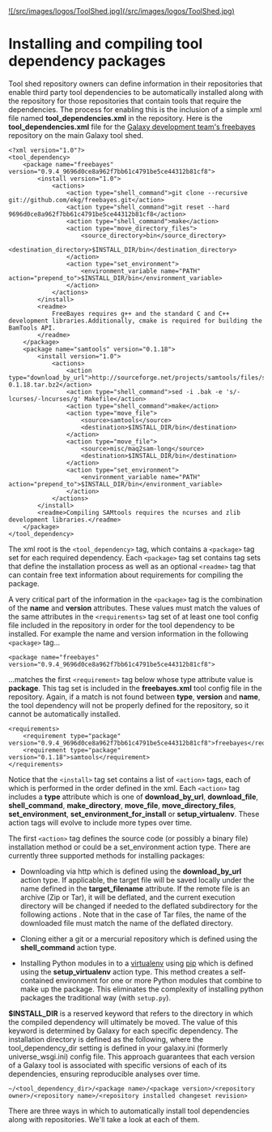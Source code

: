 <div class='center'> <a href='http://toolshed.g2.bx.psu.edu'>![/src/images/logos/ToolShed.jpg](/src/images/logos/ToolShed.jpg)</a> </div>

# Installing and compiling tool dependency packages

Tool shed repository owners can define information in their repositories that enable third party tool dependencies to be automatically installed along with the repository for those repositories that contain tools that require the dependencies. The process for enabling this is the inclusion of a simple xml file named **tool_dependencies.xml** in the repository. Here is the **tool_dependencies.xml** file for the [Galaxy development team's freebayes](http://toolshed.g2.bx.psu.edu/repository/view_repository?sort=name&webapp=community&id=491b7a3fddf9366f) repository on the main Galaxy tool shed.

    <?xml version="1.0"?>
    <tool_dependency>
        <package name="freebayes" version="0.9.4_9696d0ce8a962f7bb61c4791be5ce44312b81cf8">
            <install version="1.0">
                <actions>
                    <action type="shell_command">git clone --recursive git://github.com/ekg/freebayes.git</action>
                    <action type="shell_command">git reset --hard 9696d0ce8a962f7bb61c4791be5ce44312b81cf8</action>
                    <action type="shell_command">make</action>
                    <action type="move_directory_files">
                        <source_directory>bin</source_directory>
                        <destination_directory>$INSTALL_DIR/bin</destination_directory>
                    </action>
                    <action type="set_environment">
                        <environment_variable name="PATH" action="prepend_to">$INSTALL_DIR/bin</environment_variable>
                    </action>
                </actions>
            </install>
            <readme>
                FreeBayes requires g++ and the standard C and C++ development libraries.Additionally, cmake is required for building the BamTools API.
            </readme>
        </package>
        <package name="samtools" version="0.1.18">
            <install version="1.0">
                <actions>
                    <action type="download_by_url">http://sourceforge.net/projects/samtools/files/samtools/0.1.18/samtools-0.1.18.tar.bz2</action>
                    <action type="shell_command">sed -i .bak -e 's/-lcurses/-lncurses/g' Makefile</action>
                    <action type="shell_command">make</action>
                    <action type="move_file">
                        <source>samtools</source>
                        <destination>$INSTALL_DIR/bin</destination>
                    </action>
                    <action type="move_file">
                        <source>misc/maq2sam-long</source>
                        <destination>$INSTALL_DIR/bin</destination>
                    </action>
                    <action type="set_environment">
                        <environment_variable name="PATH" action="prepend_to">$INSTALL_DIR/bin</environment_variable>
                    </action>
                </actions>
            </install>
            <readme>Compiling SAMtools requires the ncurses and zlib development libraries.</readme>
        </package>
    </tool_dependency>

The xml root is the ```<tool_dependency>``` tag, which contains a ```<package>``` tag set for each required dependency. Each ```<package>``` tag set contains tag sets that define the installation process as well as an optional `<readme>` tag that can contain free text information about requirements for compiling the package.

A very critical part of the information in the ```<package>``` tag is the combination of the **name** and **version** attributes. These values must match the values of the same attributes in the ```<requirements>``` tag set of at least one tool config file included in the repository in order for the tool dependency to be installed.
For example the name and version information in the following ```<package>``` tag...

```<package name="freebayes" version="0.9.4_9696d0ce8a962f7bb61c4791be5ce44312b81cf8">```


...matches the first ```<requirement>``` tag below whose type attribute value is **package**. This tag set is included in the **freebayes.xml** tool config file in the repository. Again, if a match is not found between **type**, **version** and **name**, the tool dependency will not be properly defined for the repository, so it cannot be automatically installed.

    <requirements>
        <requirement type="package" version="0.9.4_9696d0ce8a962f7bb61c4791be5ce44312b81cf8">freebayes</requirement>
        <requirement type="package" version="0.1.18">samtools</requirement>
    </requirements>

Notice that the ```<install>``` tag set contains a list of ```<action>``` tags, each of which is performed in the order defined in the xml. Each ```<action>``` tag includes a **type** attribute which is one of **download_by_url**, **download_file**, **shell_command**, **make_directory**, **move_file**, **move_directory_files**, **set_environment**, **set_environment_for_install** or **setup_virtualenv**. These action tags will evolve to include more types over time.

The first ```<action>``` tag defines the source code (or possibly a binary file) installation method or could be a set_environment action type. There are currently three supported methods for installing packages:

* Downloading via http which is defined using the **download_by_url** action type. If applicable, the target file will be saved locally under the name defined in the **target_filename** attribute. If the remote file is an archive (Zip or Tar), it will be deflated, and the current execution directory will be changed if needed to the deflated subdirectory for the following actions . Note that in the case of Tar files, the name of the downloaded file must match the name of the deflated directory.

* Cloning either a git or a mercurial repository which is defined using the **shell_command** action type.

* Installing Python modules in to a [virtualenv](http://www.virtualenv.org) using [pip](http://www.pip-installer.org/) which is defined using the **setup_virtualenv** action type. This method creates a self-contained environment for one or more Python modules that combine to make up the package. This eliminates the complexity of installing python packages the traditional way (with ```setup.py```).

**$INSTALL_DIR** is a reserved keyword that refers to the directory in which the compiled dependency will ultimately be moved. The value of this keyword is determined by Galaxy for each specific dependency. The installation directory is defined as the following, where the tool_dependency_dir setting is defined in your galaxy.ini (formerly universe_wsgi.ini) config file. This approach guarantees that each version of a Galaxy tool is associated with specific versions of each of its dependencies, ensuring reproducible analyses over time.

```~/<tool_dependency_dir>/<package name>/<package version>/<repository owner>/<repository name>/<repository installed changeset revision>```


There are three ways in which to automatically install tool dependencies along with repositories. We'll take a look at each of them.

